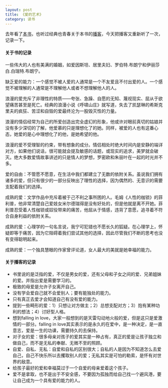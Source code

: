```yaml
---
layout: post
title: 《爱的艺术》
category: 读书
---
```


去年看了[本书](https://www.goodreads.com/book/show/139266181)，也听过经典也青春关于本书的[播客](https://podcast.readmoo.com/ohclassics/detail/20211028)，今天把播客又重新听了一次，记录一下。

#### 关于书的记录
一些伟大的人也有美满的婚姻，如爱因斯坦、居里夫妇、罗伯特.布朗宁和伊丽莎白.白瑞特.布朗宁。

缺乏爱的能力：一个感觉不被人爱的人通常是一个不友爱且不付出爱的人。一个感觉不被理解的人通常是不理解他人或者不想理解他人的人。

浪漫的爱充斥了非理性的特质——夸张、急躁、自愿的无知、蔑视现实、屈从于欲望痛苦甚至是死亡。经典的浪漫小说《呼啸山庄》就写道，失去了凯瑟琳的希斯克里夫的疯狂、苦涩和自毁的爱最终沦为一股毁灭性的力量。

浪漫的情侣经常为自己的所爱创造出完全虚幻的形象，他或许对眼前真切的姑娘并没有多少深切的了解，他爱慕的只是理想化了的她。同样，被爱的人也有这番心态，她爱的是心中理想化了的他，是她希望的他。

浪漫的爱不受理智的约束，带有想象的成分。情侣相处时绝大时间内是安静的端详对方，如果他们说话，很可能就会提及敏感的话题，或现实的追求，美梦就会破灭。绝大多数爱情故事讲述的只是情人的梦想，罗密欧和朱丽叶在一起的时光并不多。

爱的自由：不管愿不愿意，在生活中我们都建立了无数的依附关系。虽说我们拥有诸多的爱，但只有很少的一部分反映出了理性的选择，因为偶然的、无意识的需要支配着我们的选择。

成熟的爱：文学作品中充斥着被于己不利之事所困的人。毛姆《人性的枷锁》的菲利普，他非常清楚自己爱妓女米尔德瑞得是没有好处的，但是他就是离不开她。菲利普忍受着人性枷锁或奴役带来的痛苦，他屈从于情感，违背了意愿，追寻着不符合自身利益的依附关系。

成熟的爱：心理学的一句名言说，我宁可犯错也不愿长久的狐疑。在心理学上，怀疑即等于痛苦，因为它阻碍着我们尝试其他的选择，因此尽管我们不断的思考也没有变得聪明起来。

成熟的爱：一个独具慧眼的作家曾评论道，女人最大的美就是她幸福的能力。

#### 关于播客的记录
* 书里说的是泛指的爱，不仅是男女的爱，还有父母和子女之间的爱、兄弟姐妹的爱。并指出爱是需要学习的。
* 极致的母爱是允许子女离开自己。
* 没有学会爱自己就不会爱别人；要有能独处的能力。
* 只有真正去爱才会知道自己有没有爱的能力。
* 提到一些畸形的爱：1）只想让对方做主；2）总想支配对方；3）抱有某种功利的想法；4）讨好型人格。
* 想到falling in love，大家一般想到的是天雷勾动地火般的爱，但是这只是爱激情的一部分。falling in love其实表示的是永久的在爱中，是一种决定，是一直意志，爱是一生的功课，需要持久的去保持。
* 对子女的爱：很多母亲对孩子的爱其实是一种占有，真正的爱是让孩子独立和做自己，而不是无私的奉献、无微不至的照顾。
* 自爱、自私、无私：自爱和自私的区别很大；自私的人是因为不知道怎么去爱自己，自己不快乐所以去攫取别人的爱；无私其实是可怕的勒索，是怀有对世界的敌意。
* 给孩子最好的爱和幸福莫过于一个自爱的母亲爱着这个孩子。
* 爱不是拿取，也不是出于不安全感，不要因为孤独而给自己找一个避风港，要让自己成为一个具有爱的能力的人。

